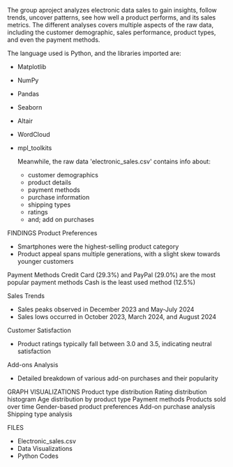 The group aproject analyzes electronic data sales to gain insights, follow trends, uncover patterns, see how well a product performs, and its sales metrics.
The different analyses covers multiple aspects of the raw data, including the customer demographic, sales performance, product types, 
and even the payment methods.

The language used is Python, and the libraries imported are:
- Matplotlib
- NumPy
- Pandas
- Seaborn
- Altair
- WordCloud
- mpl_toolkits

  Meanwhile, the raw data 'electronic_sales.csv' contains info about:
  - customer demographics
  - product details
  - payment methods
  - purchase information
  - shipping types
  - ratings
  - and; add on purchases


FINDINGS
Product Preferences

- Smartphones were the highest-selling product category
- Product appeal spans multiple generations, with a slight skew towards younger customers

Payment Methods
Credit Card (29.3%) and PayPal (29.0%) are the most popular payment methods
Cash is the least used method (12.5%)

Sales Trends
- Sales peaks observed in December 2023 and May-July 2024
- Sales lows occurred in October 2023, March 2024, and August 2024

Customer Satisfaction
- Product ratings typically fall between 3.0 and 3.5, indicating neutral satisfaction

Add-ons Analysis
- Detailed breakdown of various add-on purchases and their popularity


GRAPH VISUALIZATIONS
Product type distribution
Rating distribution histogram
Age distribution by product type 
Payment methods
Products sold over time
Gender-based product preferences
Add-on purchase analysis
Shipping type analysis


FILES
- Electronic_sales.csv
- Data Visualizations
- Python Codes
  

